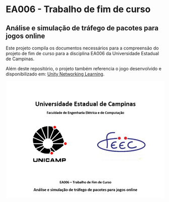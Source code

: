 # EA006 - Trabalho de fim de curso
## Análise e simulação de tráfego de pacotes para jogos online

Este projeto compila os documentos necessários para a compreensão do projeto de fim de curso para a disciplina EA006 da Universidade Estadual de Campinas.

Além deste repositório, o projeto também referencia o jogo desenvolvido e disponibilizado em: [Unity Networking Learning](https://github.com/LucBollani/unity_network_learning).

![img](img1.png)
